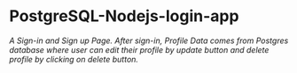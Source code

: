 # PostgreSQL-Nodejs-login-app

*A Sign-in and Sign up Page. After sign-in, Profile Data comes from Postgres database where user can edit their profile by update button and delete profile by clicking on delete button.*
